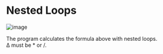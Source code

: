 # Nested Loops


![image](https://user-images.githubusercontent.com/73431932/226385237-46d7a933-ac7f-4112-9ed1-9d7423f2e5dd.png)

The program calculates the formula above with nested loops.\
Δ must be * or /.
